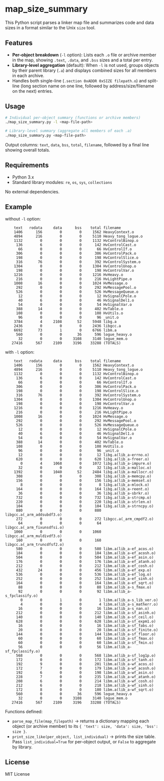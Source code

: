 # map_size_summary

This Python script parses a linker map file and summarizes code and data sizes in a format similar to the Unix `size` tool.

## Features

* **Per-object breakdown** (`-l` option): Lists each `.o` file or archive member in the map, showing `.text`, `.data`, and `.bss` sizes and a total per entry.
* **Library-level aggregation** (default): When `-l` is not used, groups objects by their parent library (`.a`) and displays combined sizes for all members in each archive.
* Handles both single-line (`.section 0xADDR 0xSIZE filepath.o`) and split-line (long section name on one line, followed by address/size/filename on the next) entries.

## Usage

```bash
# Individual per-object summary (functions or archive members)
./map_size_summary.py -l <map-file-path>

# Library-level summary (aggregate all members of each .a)
./map_size_summary.py <map-file-path>
```

Output columns: `text`, `data`, `bss`, `total`, `filename`, followed by a final line showing overall totals.

## Requirements

* Python 3.x
* Standard library modules: `re`, `os`, `sys`, `collections`

No external dependencies.

## Example

without `-l` option:
```
    text   rodata     data      bss    total filename
    1406      156        0        0     1562 HeavyContext.o
    4894      216        0        0     5110 Heavy_tong_logue.o
    1132        0        0        0     1132 HvControlBinop.o
     136        6        0        0      142 HvControlCast.o
      66        0        0        0       66 HvControlIf.o
     306        0        0        0      306 HvControlPack.o
     198        0        0        0      198 HvControlSlice.o
     316       76        0        0      392 HvControlSystem.o
    1304        0        0        0     1304 HvControlUnop.o
     198        0        0        0      198 HvControlVar.o
    1216        0        0        0     1216 HvHeavy.o
     216        0        0        0      216 HvLightPipe.o
    1008       16        0        0     1024 HvMessage.o
     292        0        0        0      292 HvMessagePool.o
     526        0        0        0      526 HvMessageQueue.o
      12        0        0        0       12 HvSignalCPole.o
      40        6        0        0       46 HvSignalDel1.o
      54        0        0        0       54 HvSignalVar.o
     388       14        0        0      402 HvTable.o
     108        0        0        0      108 HvUtils.o
      96        0        0        0       96 _unit.o
    3784        4     2108       52     5948 libg.a
    2436        0        0        0     2436 libgcc.a
    6692       73        1        0     6766 libm.a
     560        0        0       36      596 logue_heavy.o
      32        0        0     3108     3140 logue_mem.o
   27416      567     2109     3196    33288 (TOTALS)
```

with `-l` option:
```
    text   rodata     data      bss    total filename
    1406      156        0        0     1562 HeavyContext.o
    4894      216        0        0     5110 Heavy_tong_logue.o
    1132        0        0        0     1132 HvControlBinop.o
     136        6        0        0      142 HvControlCast.o
      66        0        0        0       66 HvControlIf.o
     306        0        0        0      306 HvControlPack.o
     198        0        0        0      198 HvControlSlice.o
     316       76        0        0      392 HvControlSystem.o
    1304        0        0        0     1304 HvControlUnop.o
     198        0        0        0      198 HvControlVar.o
    1216        0        0        0     1216 HvHeavy.o
     216        0        0        0      216 HvLightPipe.o
    1008       16        0        0     1024 HvMessage.o
     292        0        0        0      292 HvMessagePool.o
     526        0        0        0      526 HvMessageQueue.o
      12        0        0        0       12 HvSignalCPole.o
      40        6        0        0       46 HvSignalDel1.o
      54        0        0        0       54 HvSignalVar.o
     388       14        0        0      402 HvTable.o
     108        0        0        0      108 HvUtils.o
      96        0        0        0       96 _unit.o
      12        0        0        0       12 libg.a(lib_a-errno.o)
     620        0        0        0      620 libg.a(lib_a-freer.o)
       0        4     1068        0     1072 libg.a(lib_a-impure.o)
      32        0        0        0       32 libg.a(lib_a-malloc.o)
    1392        0     1040       52     2484 libg.a(lib_a-mallocr.o)
     308        0        0        0      308 libg.a(lib_a-memcpy.o)
     156        0        0        0      156 libg.a(lib_a-memset.o)
       8        0        0        0        8 libg.a(lib_a-mlock.o)
     164        0        0        0      164 libg.a(lib_a-reent.o)
      36        0        0        0       36 libg.a(lib_a-sbrkr.o)
     732        0        0        0      732 libg.a(lib_a-strcmp.o)
     220        0        0        0      220 libg.a(lib_a-strlen.o)
     104        0        0        0      104 libg.a(lib_a-strncpy.o)
     880        0        0        0      880 libgcc.a(_arm_addsubdf3.o)
     272        0        0        0      272 libgcc.a(_arm_cmpdf2.o)
      64        0        0        0       64 libgcc.a(_arm_fixunsdfsi.o)
    1060        0        0        0     1060 libgcc.a(_arm_muldivdf3.o)
     160        0        0        0      160 libgcc.a(_arm_truncdfsf2.o)
     580        0        0        0      580 libm.a(lib_a-ef_acos.o)
     184        0        0        0      184 libm.a(lib_a-ef_acosh.o)
     504        0        0        0      504 libm.a(lib_a-ef_asin.o)
     176        0        0        0      176 libm.a(lib_a-ef_atanh.o)
     212        0        0        0      212 libm.a(lib_a-ef_cosh.o)
     432       24        0        0      456 libm.a(lib_a-ef_exp.o)
     536        0        0        0      536 libm.a(lib_a-ef_log.o)
     252        0        0        0      252 libm.a(lib_a-ef_sinh.o)
     164        0        0        0      164 libm.a(lib_a-ef_sqrt.o)
      88        0        0        0       88 libm.a(lib_a-s_fmax.o)
      92        0        0        0       92 libm.a(lib_a-s_fpclassify.o)
       0        0        1        0        1 libm.a(lib_a-s_lib_ver.o)
       4        0        0        0        4 libm.a(lib_a-s_matherr.o)
      16        0        0        0       16 libm.a(lib_a-s_nan.o)
     212        0        0        0      212 libm.a(lib_a-sf_asinh.o)
     140        0        0        0      140 libm.a(lib_a-sf_ceil.o)
     628        0        0        0      628 libm.a(lib_a-sf_expm1.o)
      16        0        0        0       16 libm.a(lib_a-sf_fabs.o)
      20        0        0        0       20 libm.a(lib_a-sf_finite.o)
     144        0        0        0      144 libm.a(lib_a-sf_floor.o)
      60        0        0        0       60 libm.a(lib_a-sf_fmax.o)
      60        0        0        0       60 libm.a(lib_a-sf_fmin.o)
      56        0        0        0       56 libm.a(lib_a-sf_fpclassify.o)
     568        0        0        0      568 libm.a(lib_a-sf_log1p.o)
     172        0        0        0      172 libm.a(lib_a-sf_tanh.o)
     192        9        0        0      201 libm.a(lib_a-wf_acos.o)
     172        7        0        0      179 libm.a(lib_a-wf_acosh.o)
     192        6        0        0      198 libm.a(lib_a-wf_asin.o)
     228        7        0        0      235 libm.a(lib_a-wf_atanh.o)
     208        6        0        0      214 libm.a(lib_a-wf_cosh.o)
     212        6        0        0      218 libm.a(lib_a-wf_sinh.o)
     172        8        0        0      180 libm.a(lib_a-wf_sqrt.o)
     560        0        0       36      596 logue_heavy.o
      32        0        0     3108     3140 logue_mem.o
   27416      567     2109     3196    33288 (TOTALS)
```

Functions defined:

* `parse_map_file(map_filepath)` → returns a dictionary mapping each object (or archive member) to its `{ 'text': size, 'data': size, 'bss': size }`.
* `print_size_like(per_object, list_individual)` → prints the size table. Pass `list_individual=True` for per-object output, or `False` to aggregate by library.

## License

MIT License
